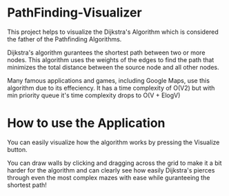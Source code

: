 # PathFinding-Visualizer
This project helps to visualize the Dijkstra's Algorithm which is considered the father of the Pathfinding Algorithms.   

Dijkstra's algorithm gurantees the shortest path between two or more nodes. This algorithm uses the weights of the edges to find the path that minimizes the total distance between the source node and all other nodes.  

Many famous applications and games, including Google Maps, use this algorithm due to its effeciency. It has a time complexity of O(V2) but with min priority queue it's time complexity drops to O(V + ElogV)

# How to use the Application
You can easily visualize how the algorithm works by pressing the Visualize button.

You can draw walls by clicking and dragging across the grid to make it a bit harder for the algorithm and can clearly see how easily Dijkstra's pierces through even the most complex mazes with ease while guranteeing the shortest path!
